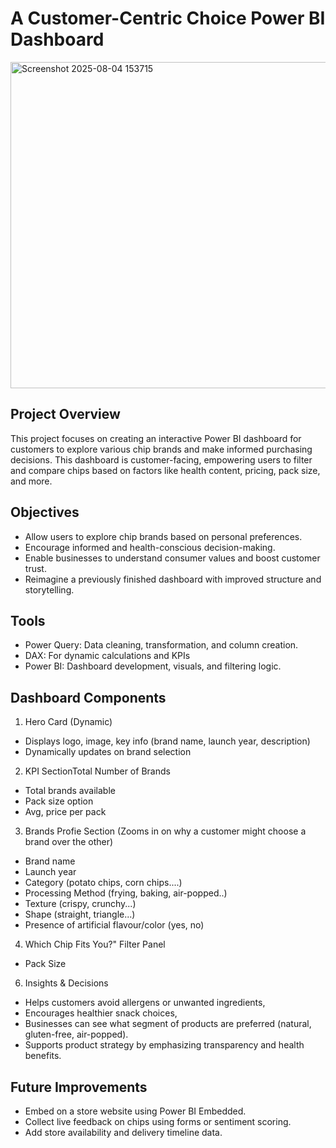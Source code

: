 # A Customer-Centric Choice Power BI Dashboard

<img width="740" height="522" alt="Screenshot 2025-08-04 153715" src="https://github.com/user-attachments/assets/47127cdf-d6f6-43d8-bb44-d5e9dcbabc07" />

## Project Overview

This project focuses on creating an interactive Power BI dashboard for customers to explore various chip brands and make informed purchasing decisions. This dashboard is customer-facing, empowering users to filter and compare chips based on factors like health content, pricing, pack size, and more.

## Objectives

- Allow users to explore chip brands based on personal preferences.
- Encourage informed and health-conscious decision-making.
- Enable businesses to understand consumer values and boost customer trust.
- Reimagine a previously finished dashboard with improved structure and storytelling.


## Tools 

- Power Query: Data cleaning, transformation, and column creation.
- DAX: For dynamic calculations and KPIs
- Power BI: Dashboard development, visuals, and filtering logic.

## Dashboard Components

1. Hero Card (Dynamic)
- Displays logo, image, key info (brand name, launch year, description)
- Dynamically updates on brand selection
  
2. KPI SectionTotal Number of Brands
- Total brands available
- Pack size option
- Avg, price per pack
  
3. Brands Profie Section (Zooms in on why a customer might choose a brand over the other)

- Brand name
- Launch year
- Category (potato chips, corn chips....)
- Processing Method (frying, baking, air-popped..)
- Texture (crispy, crunchy...)
- Shape (straight, triangle...)
- Presence of artificial flavour/color (yes, no)

4. Which Chip Fits You?" Filter Panel
 - Pack Size

6.  Insights & Decisions

- Helps customers avoid allergens or unwanted ingredients,
- Encourages healthier snack choices,
- Businesses can see what segment of products are preferred (natural, gluten-free, air-popped).
- Supports product strategy by emphasizing transparency and health benefits.

## Future Improvements

- Embed on a store website using Power BI Embedded.
- Collect live feedback on chips using forms or sentiment scoring.
- Add store availability and delivery timeline data.
